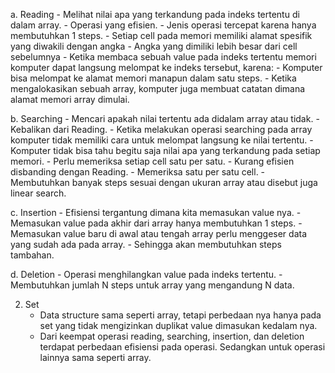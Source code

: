 a.	Reading
	- Melihat nilai apa yang terkandung pada indeks tertentu di dalam array.
	- Operasi yang efisien.
	- Jenis operasi tercepat karena hanya membutuhkan 1 steps.
	- Setiap cell pada memori memiliki alamat spesifik yang diwakili dengan angka
	- Angka yang dimiliki lebih besar dari cell sebelumnya
	- Ketika membaca sebuah value pada indeks tertentu memori komputer dapat langsung melompat ke indeks tersebut, karena:
		- Komputer bisa melompat ke alamat memori manapun dalam satu steps.
		- Ketika mengalokasikan sebuah array, komputer juga membuat catatan dimana alamat memori array dimulai.

b.	Searching
	- Mencari apakah nilai tertentu ada didalam array atau tidak.
	- Kebalikan dari Reading.
	- Ketika melakukan operasi searching pada array komputer tidak memiliki cara untuk melompat langsung ke nilai tertentu.
	- Komputer tidak bisa tahu begitu saja nilai apa yang terkandung pada setiap memori.
	- Perlu memeriksa setiap cell satu per satu.
	- Kurang efisien disbanding dengan Reading.
	- Memeriksa satu per satu cell.
	- Membutuhkan banyak steps sesuai dengan ukuran array atau disebut juga linear search.

c.	Insertion
	- Efisiensi tergantung dimana kita memasukan value nya.
	- Memasukan value pada akhir dari array hanya membutuhkan 1 steps.
	- Memasukan value baru di awal atau tengah array perlu menggeser data yang sudah ada pada array.
	- Sehingga akan membutuhkan steps tambahan.

d.	Deletion
	- Operasi menghilangkan value pada indeks tertentu.
	- Membutuhkan jumlah N steps untuk array yang mengandung N data.

2.	Set
	- Data structure sama seperti array, tetapi perbedaan nya hanya pada set yang tidak mengizinkan duplikat value dimasukan kedalam nya.
	- Dari keempat operasi reading, searching, insertion, dan deletion terdapat perbedaan efisiensi pada operasi. Sedangkan untuk operasi lainnya sama seperti array.
